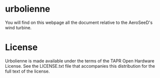 urbolienne
==========

You will find on this webpage all the document relative to the AeroSeeD's wind turbine.

License
==========

Urbolienne is made available under the terms of the TAPR Open Hardware License. See the LICENSE.txt file that accompanies this distribution for the full text of the license.
